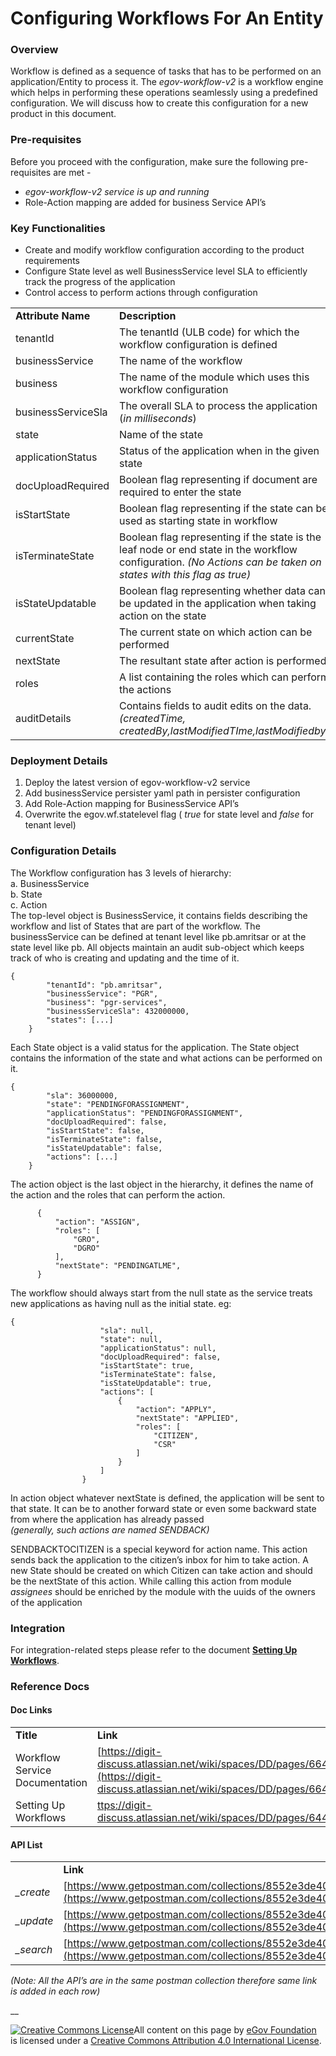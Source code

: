 # Configuring Workflows For An Entity

### Overview

Workflow is defined as a sequence of tasks that has to be performed on an application/Entity to process it. The _egov-workflow-v2_ is a workflow engine which helps in performing these operations seamlessly using a predefined configuration. We will discuss how to create this configuration for a new product in this document.

### Pre-requisites

Before you proceed with the configuration, make sure the following pre-requisites are met -

* _egov-workflow-v2 service is up and running_
* Role-Action mapping are added for business Service API’s

### Key Functionalities

* Create and modify workflow configuration according to the product requirements
* Configure State level as well BusinessService level SLA to efficiently track the progress of the application
* Control access to perform actions through configuration

|                    |                                                                                                                                                                  |
| ------------------ | ---------------------------------------------------------------------------------------------------------------------------------------------------------------- |
| **Attribute Name** | **Description**                                                                                                                                                  |
| tenantId           | The tenantId (ULB code) for which the workflow configuration is defined                                                                                          |
| businessService    | The name of the workflow                                                                                                                                         |
| business           | The name of the module which uses this workflow configuration                                                                                                    |
| businessServiceSla | The overall SLA to process the application (_in milliseconds_)                                                                                                   |
| state              | Name of the state                                                                                                                                                |
| applicationStatus  | Status of the application when in the given state                                                                                                                |
| docUploadRequired  | Boolean flag representing if document are required to enter the state                                                                                            |
| isStartState       | Boolean flag representing if the state can be used as starting state in workflow                                                                                 |
| isTerminateState   | Boolean flag representing if the state is the leaf node or end state in the workflow configuration. _(No Actions can be taken on states with this flag as true)_ |
| isStateUpdatable   | Boolean flag representing whether data can be updated in the application when taking action on the state                                                         |
| currentState       | The current state on which action can be performed                                                                                                               |
| nextState          | The resultant state after action is performed                                                                                                                    |
| roles              | A list containing the roles which can perform the actions                                                                                                        |
| auditDetails       | Contains fields to audit edits on the data. _(createdTime, createdBy,lastModifiedTIme,lastModifiedby)_                                                           |

### Deployment Details

1. Deploy the latest version of egov-workflow-v2 service
2. Add businessService persister yaml path in persister configuration
3. Add Role-Action mapping for BusinessService API’s
4. Overwrite the egov.wf.statelevel flag ( _true_ for state level and _false_ for tenant level)

### Configuration Details

The Workflow configuration has 3 levels of hierarchy:\
a. BusinessService\
b. State\
c. Action\
The top-level object is BusinessService, it contains fields describing the workflow and list of States that are part of the workflow. The businessService can be defined at tenant level like pb.amritsar or at the state level like pb. All objects maintain an audit sub-object which keeps track of who is creating and updating and the time of it.

```
{
        "tenantId": "pb.amritsar",
        "businessService": "PGR",
        "business": "pgr-services",
        "businessServiceSla": 432000000,
        "states": [...]
    }
```

Each State object is a valid status for the application. The State object contains the information of the state and what actions can be performed on it.

```
{
        "sla": 36000000,
        "state": "PENDINGFORASSIGNMENT",
        "applicationStatus": "PENDINGFORASSIGNMENT",
        "docUploadRequired": false,
        "isStartState": false,
        "isTerminateState": false,
        "isStateUpdatable": false,
        "actions": [...]
    }
```

The action object is the last object in the hierarchy, it defines the name of the action and the roles that can perform the action.

```
      {
          "action": "ASSIGN",
          "roles": [
              "GRO",
              "DGRO"
          ],
          "nextState": "PENDINGATLME",
      }
```

The workflow should always start from the null state as the service treats new applications as having null as the initial state. eg:

```
{
                    "sla": null,
                    "state": null,
                    "applicationStatus": null,
                    "docUploadRequired": false,
                    "isStartState": true,
                    "isTerminateState": false,
                    "isStateUpdatable": true,
                    "actions": [
                        {
                            "action": "APPLY",
                            "nextState": "APPLIED",
                            "roles": [
                                "CITIZEN",
                                "CSR"
                            ]
                        }
                    ]
                }
```

In action object whatever nextState is defined, the application will be sent to that state. It can be to another forward state or even some backward state from where the application has already passed\
_(generally, such actions are named SENDBACK)_

SENDBACKTOCITIZEN is a special keyword for action name. This action sends back the application to the citizen’s inbox for him to take action. A new State should be created on which Citizen can take action and should be the nextState of this action. While calling this action from module _assignees_ should be enriched by the module with the uuids of the owners of the application

### Integration

For integration-related steps please refer to the document [**Setting Up Workflows**](setting-up-workflow.md).

### Reference Docs

#### Doc Links

|                                |                                                                                                                                                                                   |
| ------------------------------ | --------------------------------------------------------------------------------------------------------------------------------------------------------------------------------- |
| **Title**                      | **Link**                                                                                                                                                                          |
| Workflow Service Documentation | [https://digit-discuss.atlassian.net/wiki/spaces/DD/pages/664174657/Workflow+Service](https://digit-discuss.atlassian.net/wiki/spaces/DD/pages/664174657/Workflow+Service)        |
| Setting Up Workflows           | [ttps://digit-discuss.atlassian.net/wiki/spaces/DD/pages/644546619/Setting+Up+Workflows](https://digit-discuss.atlassian.net/wiki/spaces/DD/pages/644546619/Setting+Up+Workflows) |

#### API List

|            |                                                                                                                            |
| ---------- | -------------------------------------------------------------------------------------------------------------------------- |
|            | **Link**                                                                                                                   |
| _\_create_ | [https://www.getpostman.com/collections/8552e3de40c819e34190](https://www.getpostman.com/collections/8552e3de40c819e34190) |
| _\_update_ | [https://www.getpostman.com/collections/8552e3de40c819e34190](https://www.getpostman.com/collections/8552e3de40c819e34190) |
| _\_search_ | [https://www.getpostman.com/collections/8552e3de40c819e34190](https://www.getpostman.com/collections/8552e3de40c819e34190) |

_(Note: All the API’s are in the same postman collection therefore same link is added in each row)_

\_\_

[![Creative Commons License](https://i.creativecommons.org/l/by/4.0/80x15.png)​](http://creativecommons.org/licenses/by/4.0/)All content on this page by [eGov Foundation](https://egov.org.in/) is licensed under a [Creative Commons Attribution 4.0 International License](http://creativecommons.org/licenses/by/4.0/).
